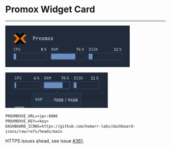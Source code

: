 # Promox Widget Card
---
![proxmox-widget-card](../../screenshots/proxmox-widget-card.png)


![proxmox-widget-card-hover](../../screenshots/proxmox-widget-card-hover.png)

```
PROXMOXVE_URL=<ip>:8006
PROXMOXVE_KEY=<key>
DASHBOARD_ICONS=https://github.com/homarr-labs/dashboard-icons/raw/refs/heads/main
```

HTTPS issues ahead, see issue [#361](https://github.com/glanceapp/glance/issues/361).
